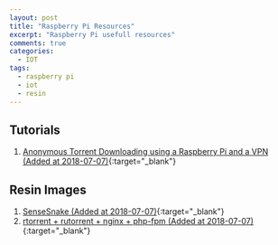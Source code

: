 ```yaml
---
layout: post
title: "Raspberry Pi Resources"
excerpt: "Raspberry Pi usefull resources"
comments: true
categories:
  - IOT
tags: 
  - raspberry pi
  - iot
  - resin
---
```


## Tutorials

1. [Anonymous Torrent Downloading using a Raspberry Pi and a VPN (Added at 2018-07-07)](https://medium.com/@jakobud/automatic-anonymous-bittorrent-downloading-using-a-raspberry-pi-b367a67de238){:target="_blank"}

## Resin Images

1. [SenseSnake (Added at 2018-07-07)](https://github.com/resin-io-playground/sense-snake){:target="_blank"}
1. [rtorrent + rutorrent + nginx + php-fpm (Added at 2018-07-07)](https://github.com/sdelrio/rpi-torrent-box){:target="_blank"}
